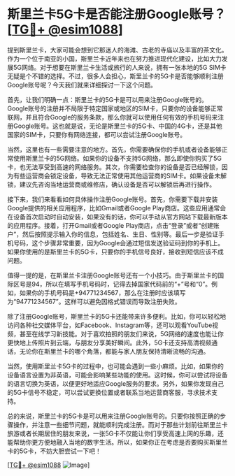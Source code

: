 # 斯里兰卡5G卡是否能注册Google账号？[[TG💪+ @esim1088](https://t.me/s/esim1088)]

提到斯里兰卡，大家可能会想到它那迷人的海滩、古老的寺庙以及丰富的茶文化。作为一个位于南亚的小国，斯里兰卡近年来也在努力推进现代化建设，比如大力发展5G网络。对于想要在斯里兰卡生活或旅行的人来说，拥有一张本地的5G SIM卡无疑是个不错的选择。不过，很多人会担心，斯里兰卡的5G卡是否能够顺利注册Google账号呢？今天我们就来详细探讨一下这个问题。

首先，让我们明确一点：斯里兰卡的5G卡是可以用来注册Google账号的。Google账号的注册并不局限于特定国家或地区的SIM卡，只要你的设备能够正常联网，并且符合Google的服务条款，那么你就可以使用任何有效的手机号码来注册Google账号。这也就是说，无论是斯里兰卡的5G卡、中国的4G卡，还是其他国家的SIM卡，只要你有网络连接，都可以尝试注册Google账号。

当然，这里也有一些需要注意的地方。首先，你需要确保你的手机或者设备能够正常使用斯里兰卡的5G网络。如果你的设备不支持5G网络，那么即使你购买了5G卡，也无法享受到高速的网络服务。其次，你需要检查你的设备是否已经解锁，因为有些运营商会锁定设备，导致无法正常使用其他运营商的SIM卡。如果设备未解锁，建议先咨询当地运营商或维修店，确认设备是否可以解锁后再进行操作。

接下来，我们来看看如何具体操作注册Google账号。首先，你需要下载并安装Google提供的相关应用程序，比如Gmail或者Google Play商店。这些应用通常会在设备首次启动时自动安装，如果没有的话，你可以手动从官方网站下载最新版本的应用程序。接着，打开Gmail或者Google Play商店，点击“登录”或者“创建账户”，然后按照提示输入你的信息，包括姓名、生日、性别等。最后一步是验证手机号码，这个步骤非常重要，因为Google会通过短信发送验证码到你的手机上。如果你使用的是斯里兰卡的5G卡，只要你的手机信号良好，接收到短信应该不成问题。

值得一提的是，在斯里兰卡注册Google账号还有一个小技巧。由于斯里兰卡的国际区号是94，所以在填写手机号码时，记得去掉国家代码前的“+”号和“0”。例如，如果你的手机号码是+94771234567，那么在注册时应该填写为“94771234567”。这样可以避免因格式错误而导致注册失败。

除了注册Google账号，斯里兰卡的5G卡还能带来许多便利。比如，你可以轻松地访问各种社交媒体平台，如Facebook、Instagram等，还可以观看YouTube视频，甚至在线学习新技能。对于喜欢拍照的朋友们来说，5G网络的速度也能让你更快地上传照片到云端，与朋友分享美好瞬间。此外，5G卡还支持高清视频通话，无论你在斯里兰卡的哪个角落，都能与家人朋友保持清晰流畅的沟通。

当然，使用斯里兰卡5G卡的过程中，也可能会遇到一些小麻烦。比如，如果你的设备语言设置为非英语，可能会影响某些功能的使用。这时候，你可以尝试将设备的语言切换为英语，以便更好地适应Google服务的要求。另外，如果你发现自己的5G卡信号不稳定，可以尝试更换位置或者联系当地运营商客服，寻求技术支持。

总的来说，斯里兰卡的5G卡是可以用来注册Google账号的。只要你按照正确的步骤操作，并注意一些细节问题，就能顺利完成注册。而对于那些计划前往斯里兰卡旅游或者长期居住的朋友来说，一张5G卡不仅能让你们享受高速上网的乐趣，还能帮助你更方便地融入当地的数字生活。所以，如果你正在考虑是否要购买斯里兰卡的5G卡，不妨大胆尝试一下吧！

[[TG💪+ @esim1088](https://t.me/s/esim1088) ![Image](https://i.postimg.cc/4NQfJmqS/Snipaste-2025-05-13-00-14-12.png)]